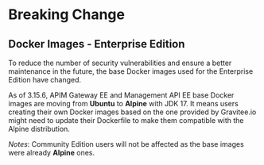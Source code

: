 # Breaking Change

## Docker Images - Enterprise Edition

To reduce the number of security vulnerabilities and ensure a better maintenance in the future, the base Docker images used for the Enterprise Edition have changed.

As of 3.15.6, APIM Gateway EE and Management API EE base Docker images are moving from **Ubuntu** to **Alpine** with JDK 17. It means users creating their own Docker images based on the one provided by Gravitee.io might need to update their Dockerfile to make them compatible with the Alpine distribution.

_Notes_: Community Edition users will not be affected as the base images were already **Alpine** ones.
